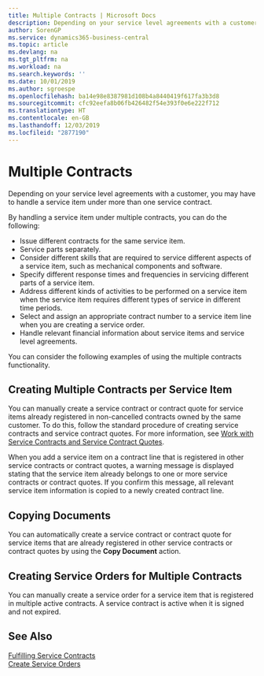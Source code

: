 ```yaml
---
title: Multiple Contracts | Microsoft Docs
description: Depending on your service level agreements with a customer, you may have to handle a service item under more than one service contract.
author: SorenGP
ms.service: dynamics365-business-central
ms.topic: article
ms.devlang: na
ms.tgt_pltfrm: na
ms.workload: na
ms.search.keywords: ''
ms.date: 10/01/2019
ms.author: sgroespe
ms.openlocfilehash: ba14e98e8387981d108b4a8440419f617fa3b3d8
ms.sourcegitcommit: cfc92eefa8b06fb426482f54e393f0e6e222f712
ms.translationtype: HT
ms.contentlocale: en-GB
ms.lasthandoff: 12/03/2019
ms.locfileid: "2877190"
---
```

# <a name="multiple-contracts"></a>Multiple Contracts
Depending on your service level agreements with a customer, you may have to handle a service item under more than one service contract.  
  
By handling a service item under multiple contracts, you can do the following:  
  
* Issue different contracts for the same service item.  
* Service parts separately.  
* Consider different skills that are required to service different aspects of a service item, such as mechanical components and software.  
* Specify different response times and frequencies in servicing different parts of a service item.  
* Address different kinds of activities to be performed on a service item when the service item requires different types of service in different time periods.  
* Select and assign an appropriate contract number to a service item line when you are creating a service order.  
* Handle relevant financial information about service items and service level agreements.  
  
You can consider the following examples of using the multiple contracts functionality.  
  
## <a name="creating-multiple-contracts-per-service-item"></a>Creating Multiple Contracts per Service Item  
You can manually create a service contract or contract quote for service items already registered in non-cancelled contracts owned by the same customer. To do this, follow the standard procedure of creating service contracts and service contract quotes. For more information, see [Work with Service Contracts and Service Contract Quotes](service-how-to-create-service-contracts-and-service-contract-quotes.md).  
  
When you add a service item on a contract line that is registered in other service contracts or contract quotes, a warning message is displayed stating that the service item already belongs to one or more service contracts or contract quotes. If you confirm this message, all relevant service item information is copied to a newly created contract line.  
  
## <a name="copying-documents"></a>Copying Documents  
You can automatically create a service contract or contract quote for service items that are already registered in other service contracts or contract quotes by using the **Copy Document** action.  
  
## <a name="creating-service-orders-for-multiple-contracts"></a>Creating Service Orders for Multiple Contracts  
You can manually create a service order for a service item that is registered in multiple active contracts. A service contract is active when it is signed and not expired.  
  
## <a name="see-also"></a>See Also  
[Fulfilling Service Contracts](service-fulfill-service-contracts.md)  
[Create Service Orders](service-how-to-create-service-orders.md)  

